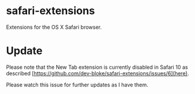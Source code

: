 safari-extensions
=================

Extensions for the OS X Safari browser.

Update
======

Please note that the New Tab extension is currently disabled in Safari 10 as described [https://github.com/dev-bloke/safari-extensions/issues/6](here). 

Please watch this issue for further updates as I have them.
